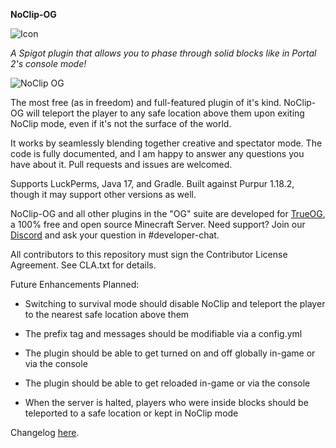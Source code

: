 **NoClip-OG**

![Icon](https://github.com/NotAlexNoyle/NoClip-OG/blob/main/assets/icon.png)

*A Spigot plugin that allows you to phase through solid blocks like in Portal 2's console mode!*

![NoClip OG](https://github.com/NotAlexNoyle/NoClip-OG/blob/main/assets/example.png)

The most free (as in freedom) and full-featured plugin of it's kind. NoClip-OG will teleport the player to any safe location above them upon exiting NoClip mode, even if it's not the surface of the world.

It works by seamlessly blending together creative and spectator mode. The code is fully documented, and I am happy to answer any questions you have about it. Pull requests and issues are welcomed.

Supports LuckPerms, Java 17, and Gradle. Built against Purpur 1.18.2, though it may support other versions as well.

NoClip-OG and all other plugins in the "OG" suite are developed for [TrueOG](https://trueog.net), a 100% free and open source Minecraft Server. Need support? Join our [Discord](https://discord.gg/ma9pMYpBU6) and ask your question in #developer-chat.

All contributors to this repository must sign the Contributor License Agreement. See CLA.txt for details.

Future Enhancements Planned:

- Switching to survival mode should disable NoClip and teleport the player to the nearest safe location above them

- The prefix tag and messages should be modifiable via a config.yml

- The plugin should be able to get turned on and off globally in-game or via the console

- The plugin should be able to get reloaded in-game or via the console

- When the server is halted, players who were inside blocks should be teleported to a safe location or kept in NoClip mode

Changelog [here](https://github.com/NotAlexNoyle/NoClip-OG/blob/main/CHANGELOG.md).

